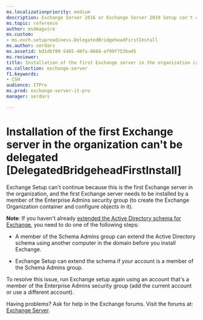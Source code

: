 ```yaml
---
ms.localizationpriority: medium
description: Exchange Server 2016 or Exchange Server 2019 Setup can't continue because the account doesn't have permission to install the first Exchange server in the organization.
ms.topic: reference
author: msdmaguire
ms.custom:
- ms.exch.setupreadiness.DelegatedBridgeheadFirstInstall
ms.author: serdars
ms.assetid: bd1dbf09-5465-40fa-8668-ef99f753ba45
ms.reviewer: 
title: Installation of the first Exchange server in the organization can't be delegated [DelegatedBridgeheadFirstInstall]
ms.collection: exchange-server
f1.keywords:
- CSH
audience: ITPro
ms.prod: exchange-server-it-pro
manager: serdars

---
```


# Installation of the first Exchange server in the organization can't be delegated [DelegatedBridgeheadFirstInstall]

Exchange Setup can't continue because this is the first Exchange server in the organization, and the first Exchange server needs to be installed by a member of the Enterprise Admins security group (to create the Exchange Organization container and configure objects in it).

**Note**: If you haven't already [extended the Active Directory schema for Exchange](../prepare-ad-and-domains.md#step-1-extend-the-active-directory-schema), you need to do one of the following steps:

- A member of the Schema Admins group can extend the Active Directory schema using another computer in the domain before you install Exchange.

- Exchange Setup can extend the schema if your account is a member of the Schema Admins group.

To resolve this issue, run Exchange setup again using an account that's a member of the Enterprise Admins security group (add the current account or use a different account).

Having problems? Ask for help in the Exchange forums. Visit the forums at: [Exchange Server](https://social.technet.microsoft.com/forums/office/home?category=exchangeserver).
